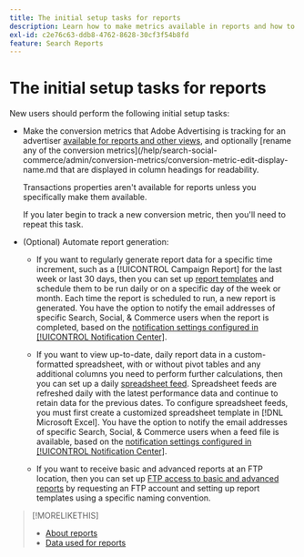 ```yaml
---
title: The initial setup tasks for reports
description: Learn how to make metrics available in reports and how to automate reports.
exl-id: c2e76c63-ddb8-4762-8628-30cf3f54b8fd
feature: Search Reports
---
```

# The initial setup tasks for reports

New users should perform the following initial setup tasks:

* Make the conversion metrics that Adobe Advertising is tracking for an advertiser [available for reports and other views](/help/search-social-commerce/admin/conversion-metrics/conversion-metric-edit-available.md), and optionally [rename any of the conversion metrics](/help/search-social-commerce/admin/conversion-metrics/conversion-metric-edit-display-name.md that are displayed in column headings for readability.
  
  Transactions properties aren't available for reports unless you specifically make them available.
  
  If you later begin to track a new conversion metric, then you'll need to repeat this task.

* (Optional) Automate report generation:
   
   * If you want to regularly generate report data for a specific time increment, such as a [!UICONTROL Campaign Report] for the last week or last 30 days, then you can set up [report templates](/help/search-social-commerce/reports/automation/templates/template-about.md) and schedule them to be run daily or on a specific day of the week or month. Each time the report is scheduled to run, a new report is generated. You have the option to notify the email addresses of specific Search, Social, & Commerce users when the report is completed, based on the [notification settings configured in [!UICONTROL Notification Center]](/help/search-social-commerce/notifications/notification-about.md).
   
   * If you want to view up-to-date, daily report data in a custom-formatted spreadsheet, with or without pivot tables and any additional columns you need to perform further calculations, then you can set up a daily [spreadsheet feed](/help/search-social-commerce/reports/automation/spreadsheet-feeds/spreadsheet-feed-about.md). Spreadsheet feeds are refreshed daily with the latest performance data and continue to retain data for the previous dates. To configure spreadsheet feeds, you must first create a customized spreadsheet template in [!DNL Microsoft Excel]. You have the option to notify the email addresses of specific Search, Social, & Commerce users when a feed file is available, based on the [notification settings configured in [!UICONTROL Notification Center]](/help/search-social-commerce/notifications/notification-about.md).
   
   * If you want to receive basic and advanced reports at an FTP location, then you can set up [FTP access to basic and advanced reports](/help/search-social-commerce/reports/automation/ftp-reports.md) by requesting an FTP account and setting up report templates using a specific naming convention.

>[!MORELIKETHIS]
>
>* [About reports](report-about.md)
>* [Data used for reports](data-used-for-reports.md)

